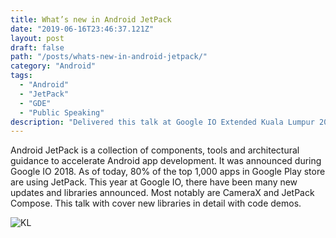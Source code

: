 ```yaml
---
title: What’s new in Android JetPack
date: "2019-06-16T23:46:37.121Z"
layout: post
draft: false
path: "/posts/whats-new-in-android-jetpack/"
category: "Android"
tags:
  - "Android"
  - "JetPack"
  - "GDE"
  - "Public Speaking"
description: "Delivered this talk at Google IO Extended Kuala Lumpur 2019"
---
```


Android JetPack is a collection of components, tools and architectural guidance to accelerate Android app development. It was announced during Google IO 2018. As of today, 80% of the top 1,000 apps in Google Play store are using JetPack. This year at Google IO, there have been many new updates and libraries announced. Most notably are CameraX and JetPack Compose. This talk with cover new libraries in detail with code demos. 

![KL](https://sfo2.digitaloceanspaces.com/advocu/gde/activity-photos/2019/06/18/78f3f205127b9ce3b1ea.jpg)
